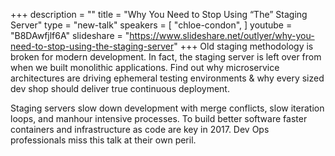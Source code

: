 +++
description = ""
title = "Why You Need to Stop Using “The” Staging Server"
type = "new-talk"
speakers = [
        "chloe-condon",
]
youtube = "B8DAwfjlf6A"
slideshare = "https://www.slideshare.net/outlyer/why-you-need-to-stop-using-the-staging-server"
+++
Old staging methodology is broken for modern development. In fact, the staging server is left over from when we built monolithic applications. Find out why microservice architectures are driving ephemeral testing environments & why every sized dev shop should deliver true continuous deployment.

Staging servers slow down development with merge conflicts, slow iteration loops, and manhour intensive processes. To build better software faster containers and infrastructure as code are key in 2017. Dev Ops professionals miss this talk at their own peril.